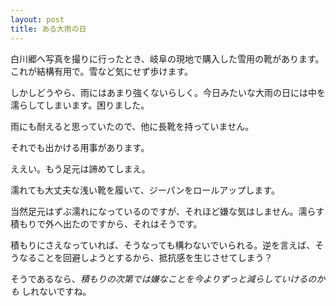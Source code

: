 ```yaml
---
layout: post
title: ある大雨の日
---
```


白川郷へ写真を撮りに行ったとき、岐阜の現地で購入した雪用の靴があります。これが結構有用で。雪など気にせず歩けます。

しかしどうやら、雨にはあまり強くないらしく。今日みたいな大雨の日には中を濡らしてしまいます。困りました。

雨にも耐えると思っていたので、他に長靴を持っていません。

それでも出かける用事があります。

ええい。もう足元は諦めてしまえ。

濡れても大丈夫な浅い靴を履いて、ジーパンをロールアップします。

当然足元はずぶ濡れになっているのですが、それほど嫌な気はしません。濡らす積もりで外へ出たのですから、それはそうです。

積もりにさえなっていれば、そうなっても構わないでいられる。逆を言えば、そうなることを回避しようとするから、抵抗感を生じさせてしまう？

そうであるなら、*積もりの次第では嫌なことを今よりずっと減らしていけるのかも* しれないですね。
